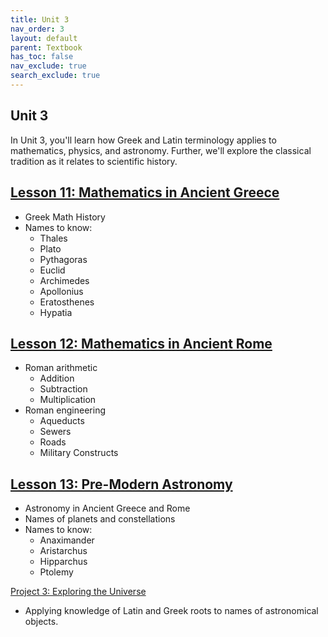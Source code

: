 ```yaml
---
title: Unit 3
nav_order: 3
layout: default
parent: Textbook
has_toc: false
nav_exclude: true
search_exclude: true
---
```


## Unit 3

In Unit 3, you'll learn how Greek and Latin terminology applies to mathematics, physics, and astronomy. Further, we'll explore the classical tradition as it relates to scientific history.

[Lesson 11: Mathematics in Ancient Greece](./lesson11-greek-math/)
-

- Greek Math History
- Names to know:
    - Thales
    - Plato
    - Pythagoras
    - Euclid
    - Archimedes
    - Apollonius 
    - Eratosthenes
    - Hypatia

[Lesson 12: Mathematics in Ancient Rome](./lesson12-roman-math/)
-

- Roman arithmetic
    - Addition
    - Subtraction
    - Multiplication
- Roman engineering
    - Aqueducts
    - Sewers
    - Roads
    - Military Constructs

[Lesson 13: Pre-Modern Astronomy](./lesson13-astronomy/)
-

- Astronomy in Ancient Greece and Rome
- Names of planets and constellations
- Names to know:
    - Anaximander
    - Aristarchus
    - Hipparchus
    - Ptolemy

<!-- [Lesson 14: Modern Astronomy](./lesson13-astronomy/)
-

- Scientific Revolution
- Heliocentrism
- Telescopes
- Discovery of new planets and moons
- Star charts, classifications, and designations
- Naming of astronomical objects
- Names to know:
    - Copernicus
    - Galileo
    - Tycho Brahe
    - Johannes Kepler
    - Johann Bayer
    - John Flamsteed
    - John William Draper
    - Annie Jump Cannon
    
[Lesson 15: The Classical Tradition](./lesson15-classical-tradition/)
-

- Defining the Classical Tradition
- Greek and Latin as scientific languages
- Cultural shifts away from Greek and Latin
- Eurocentrism
- Ethnosciences -->

[Project 3: Exploring the Universe](./project3-universe/)

- Applying knowledge of Latin and Greek roots to names of astronomical objects.